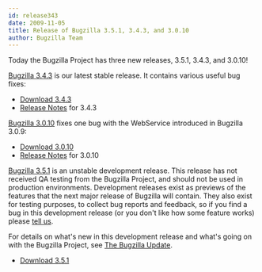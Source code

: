 ```yaml
---
id: release343
date: 2009-11-05
title: Release of Bugzilla 3.5.1, 3.4.3, and 3.0.10
author: Bugzilla Team
---
```


Today the Bugzilla Project has three new releases, 3.5.1, 3.4.3, and 3.0.10!

[Bugzilla 3.4.3](/releases/3.4.3/) is our latest stable release. It contains various useful bug fixes:

*   [Download 3.4.3](/download/#v34)
*   [Release Notes](/releases/3.4.3/) for 3.4.3

[Bugzilla 3.0.10](/releases/3.0.10/) fixes one bug with the WebService introduced in Bugzilla 3.0.9:

*   [Download 3.0.10](/download/#v30)
*   [Release Notes](/releases/3.0.10/) for 3.0.10

[Bugzilla 3.5.1](/releases/3.6/) is an unstable development release. This release has not received QA testing from the Bugzilla Project, and should not be used in production environments. Development releases exist as previews of the features that the next major release of Bugzilla will contain. They also exist for testing purposes, to collect bug reports and feedback, so if you find a bug in this development release (or you don't like how some feature works) please [tell us](/developers/reporting_bugs.html).

For details on what's new in this development release and what's going on with the Bugzilla Project, see [The Bugzilla Update](https://bugzillaupdate.wordpress.com/).

*   [Download 3.5.1](/download/#v36)


